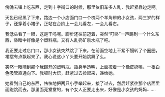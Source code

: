  傍晚去镇上吃东西，走到十字街口的时候，那里依旧车多人乱，我赶紧靠边走啊。
 
 天色已经黑了下来，路边一个小店面门口一个梳两个羊角辫的小女孩，两三岁的样子，还穿着小裙子，正站在台阶上一会儿看左，一会儿看右。
 
 我低头看了一眼，这是干吗呢。脚步还往前迈着，突然“叮咚”一声踢到一个什么东西，昏暗中好像是个塑料瓶，又有人乱扔矿泉水瓶了吧。
 
 我正要走过店门口，那小女孩突然跳了下来，在前面空地上不紧不慢转了个圈圈，裙摆有点飘起来了。我心说这小丫头要开始跳舞了么。
 
 突然一眼瞟到那个我踢开的塑料瓶，瓶身半透明，上面按着一个橡皮奶嘴，一根白色吸管直通向下。我顿时大悟，赶紧过去捡起来，递给她。
 
 她看到自己的东西，怯怯地把两只小手举起来，接了过去，然后赶紧往那个店面里面跑跳而去，那里面亮堂堂的，有个女人正要走出来，好像是小女孩的妈妈.......
